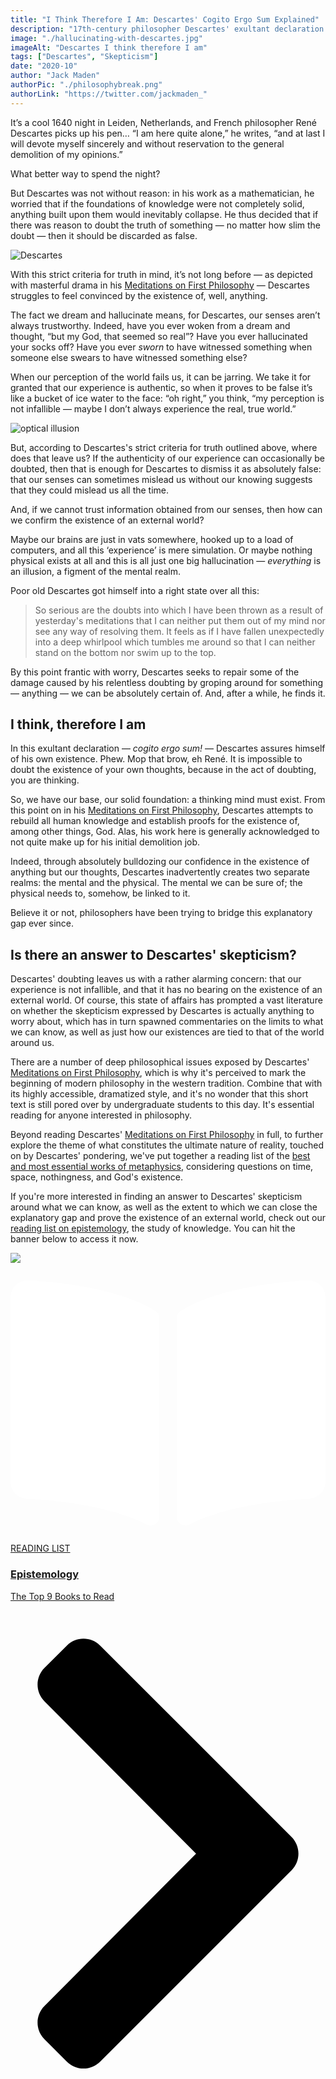 ```yaml
---
title: "I Think Therefore I Am: Descartes' Cogito Ergo Sum Explained"
description: "17th-century philosopher Descartes' exultant declaration — “I think, therefore I am” — is his defining philosophical statement. This article explores its meaning, significance, and how it altered the course of philosophy forever."
image: "./hallucinating-with-descartes.jpg"
imageAlt: "Descartes I think therefore I am"
tags: ["Descartes", "Skepticism"]
date: "2020-10"
author: "Jack Maden"
authorPic: "./philosophybreak.png"
authorLink: "https://twitter.com/jackmaden_"
---
```


<span class="big-letter">I</span>t’s a cool 1640 night in Leiden, Netherlands, and French philosopher René Descartes picks up his pen…⁣ “I am here quite alone,” he writes, “and at last I will devote myself sincerely and without reservation to the general demolition of my opinions.”⁣

What better way to spend the night?

But Descartes was not without reason: in his work as a mathematician, he worried that if the foundations of knowledge were not completely solid, anything built upon them would inevitably collapse. He thus decided that if there was reason to doubt the truth of something — no matter how slim the doubt — then it should be discarded as false. ⁣

![Descartes](./descartes.jpg "René Descartes, meaning business.")

With this strict criteria for truth in mind, it’s not long before — as depicted with masterful drama in his [Meditations on First Philosophy](http://www.amazon.com/gp/product/1107665736/ref=as_li_tl?ie=UTF8&tag=philosophybre-20&camp=1789&creative=9325&linkCode=as2&creativeASIN=1107665736&linkId=60e77f9fd4ff3c655b9bed5f1eac5124) — Descartes struggles to feel convinced by the existence of, well, anything. ⁣

The fact we dream and hallucinate means, for Descartes, our senses aren’t always trustworthy. Indeed, have you ever woken from a dream and thought, “but my God, that seemed so real”? Have you ever hallucinated your socks off? Have you ever _sworn_ to have witnessed something when someone else swears to have witnessed something else?

When our perception of the world fails us, it can be jarring. We take it for granted that our experience is authentic, so when it proves to be false it’s like a bucket of ice water to the face: “oh right,” you think, “my perception is not infallible — maybe I don’t always experience the real, true world.”

![optical illusion](./descartes-optical.jpg "Are the dots above black or white? Optical illusions reveal just how easily our brains can be tricked or misled by everyday patterns.")

But, according to Descartes's strict criteria for truth outlined above, where does that leave us? If the authenticity of our experience can occasionally be doubted, then that is enough for Descartes to dismiss it as absolutely false: that our senses can sometimes mislead us without our knowing suggests that they could mislead us all the time.

And, if we cannot trust information obtained from our senses, then how can we confirm the existence of an external world?

Maybe our brains are just in vats somewhere, hooked up to a load of computers, and all this ‘experience’ is mere simulation. Or maybe nothing physical exists at all and this is all just one big hallucination — _everything_ is an illusion, a figment of the mental realm.

Poor old Descartes got himself into a right state over all this:

>So serious are the doubts into which I have been thrown as a result of yesterday's meditations that I can neither put them out of my mind nor see any way of resolving them. It feels as if I have fallen unexpectedly into a deep whirlpool which tumbles me around so that I can neither stand on the bottom nor swim up to the top.

By this point frantic with worry, Descartes seeks to repair some of the damage caused by his relentless doubting by groping around for something — anything — we can be absolutely certain of. And, after a while, he finds it.

## I think, therefore I am

<span class="big-letter">I</span>n this exultant declaration — _cogito ergo sum!_ — Descartes assures himself of his own existence. Phew. Mop that brow, eh René. It is impossible to doubt the existence of your own thoughts, because in the act of doubting, you are thinking.⁣

So, we have our base, our solid foundation: a thinking mind must exist. From this point on in his [Meditations on First Philosophy](http://www.amazon.com/gp/product/1107665736/ref=as_li_tl?ie=UTF8&tag=philosophybre-20&camp=1789&creative=9325&linkCode=as2&creativeASIN=1107665736&linkId=60e77f9fd4ff3c655b9bed5f1eac5124), Descartes attempts to rebuild all human knowledge and establish proofs for the existence of, among other things, God. Alas, his work here is generally acknowledged to not quite make up for his initial demolition job.

Indeed, through absolutely bulldozing our confidence in the existence of anything but our thoughts, Descartes inadvertently creates two separate realms: the mental and the physical. The mental we can be sure of; the physical needs to, somehow, be linked to it. 

Believe it or not, philosophers have been trying to bridge this explanatory gap ever since.⁣

## Is there an answer to Descartes' skepticism? 

<span class="big-letter">D</span>escartes' doubting leaves us with a rather alarming concern: that our experience is not infallible, and that it has no bearing on the existence of an external world. Of course, this state of affairs has prompted a vast literature on whether the skepticism expressed by Descartes is actually anything to worry about, which has in turn spawned commentaries on the limits to what we can know, as well as just how our existences are tied to that of the world around us. 

There are a number of deep philosophical issues exposed by Descartes' [Meditations on First Philosophy](http://www.amazon.com/gp/product/1107665736/ref=as_li_tl?ie=UTF8&tag=philosophybre-20&camp=1789&creative=9325&linkCode=as2&creativeASIN=1107665736&linkId=60e77f9fd4ff3c655b9bed5f1eac5124), which is why it's perceived to mark the beginning of modern philosophy in the western tradition. Combine that with its highly accessible, dramatized style, and it's no wonder that this short text is still pored over by undergraduate students to this day. It's essential reading for anyone interested in philosophy.  

Beyond reading Descartes' [Meditations on First Philosophy](http://www.amazon.com/gp/product/1107665736/ref=as_li_tl?ie=UTF8&tag=philosophybre-20&camp=1789&creative=9325&linkCode=as2&creativeASIN=1107665736&linkId=60e77f9fd4ff3c655b9bed5f1eac5124) in full, to further explore the theme of what constitutes the ultimate nature of reality, touched on by Descartes' pondering, we've put together a reading list of the [best and most essential works of metaphysics](/reading-lists/metaphysics), considering questions on time, space, nothingness, and God's existence. 

If you're more interested in finding an answer to Descartes' skepticism around what we can know, as well as the extent to which we can close the explanatory gap and prove the existence of an external world, check out our [reading list on epistemology](/reading-lists/epistemology), the study of knowledge. You can hit the banner below to access it now.

<a class="reading-list cta" href="/reading-lists/epistemology/">
    <img class="title-img" src="./epistemology.jpg"/>
    <div class="darkener"></div>
    <div class="reading-list-title">
        <span class="tag time"><svg xmlns="http://www.w3.org/2000/svg" viewBox="0 0 576 512"><path fill="#fff" d="M542.22 32.05c-54.8 3.11-163.72 14.43-230.96 55.59-4.64 2.84-7.27 7.89-7.27 13.17v363.87c0 11.55 12.63 18.85 23.28 13.49 69.18-34.82 169.23-44.32 218.7-46.92 16.89-.89 30.02-14.43 30.02-30.66V62.75c.01-17.71-15.35-31.74-33.77-30.7zM264.73 87.64C197.5 46.48 88.58 35.17 33.78 32.05 15.36 31.01 0 45.04 0 62.75V400.6c0 16.24 13.13 29.78 30.02 30.66 49.49 2.6 149.59 12.11 218.77 46.95 10.62 5.35 23.21-1.94 23.21-13.46V100.63c0-5.29-2.62-10.14-7.27-12.99z"/></svg>READING LIST</span>
        <div class="separator reading-list banner"></div>
        <h3>Epistemology</h3>
        <p style="margin: 0;">The Top 9 Books to Read</p>
    </div>    
    <svg class="cta swing" xmlns="http://www.w3.org/2000/svg" viewBox="0 0 320 512"><path d="M285.476 272.971L91.132 467.314c-9.373 9.373-24.569 9.373-33.941 0l-22.667-22.667c-9.357-9.357-9.375-24.522-.04-33.901L188.505 256 34.484 101.255c-9.335-9.379-9.317-24.544.04-33.901l22.667-22.667c9.373-9.373 24.569-9.373 33.941 0L285.475 239.03c9.373 9.372 9.373 24.568.001 33.941z"/></svg>
</a>

